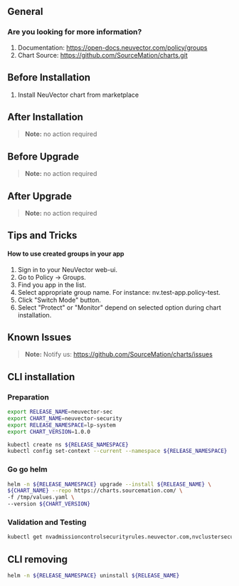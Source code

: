 ## General

### Are you looking for more information?


1. Documentation: https://open-docs.neuvector.com/policy/groups
2. Chart Source: https://github.com/SourceMation/charts.git


## Before Installation

1. Install NeuVector chart from marketplace


## After Installation

> **Note:**
> no action required

## Before Upgrade

> **Note:**
> no action required

## After Upgrade

> **Note:**
> no action required


## Tips and Tricks


#### How to use created groups in your app

1. Sign in to your NeuVector web-ui.
2. Go to Policy -> Groups.
3. Find you app in the list. 
4. Select appropriate group name. For instance: nv.test-app.policy-test.
4. Click "Switch Mode" button.
5. Select "Protect" or "Monitor" depend on selected option during chart installation.



## Known Issues

> **Note:**
> Notify us: https://github.com/SourceMation/charts/issues


## CLI installation

### Preparation

```bash
export RELEASE_NAME=neuvector-sec
export CHART_NAME=neuvector-security
export RELEASE_NAMESPACE=lp-system
export CHART_VERSION=1.0.0

kubectl create ns ${RELEASE_NAMESPACE}
kubectl config set-context --current --namespace ${RELEASE_NAMESPACE}
```

### Go go helm

``` bash
helm -n ${RELEASE_NAMESPACE} upgrade --install ${RELEASE_NAME} \
${CHART_NAME} --repo https://charts.sourcemation.com/ \
-f /tmp/values.yaml \
--version ${CHART_VERSION}
```

### Validation and Testing

```bash
kubectl get nvadmissioncontrolsecurityrules.neuvector.com,nvclustersecurityrules.neuvector.com,nvcomplianceprofiles.neuvector.com,nvdlpsecurityrules.neuvector.com,nvsecurityrules.neuvector.com,nvvulnerabilityprofiles.neuvector.com,nvwafsecurityrules.neuvector.com -A
```

## CLI removing

```bash
helm -n ${RELEASE_NAMESPACE} uninstall ${RELEASE_NAME}
```
